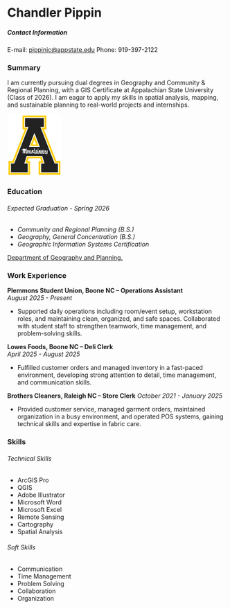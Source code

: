# Chandler Pippin
##### Contact Information
E-mail: pippinjc@appstate.edu
Phone: 919-397-2122
### Summary
I am currently pursuing dual degrees in Geography and Community & Regional Planning, with a GIS Certificate at Appalachian State University (Class of 2026). I am eagar to apply my skills in spatial analysis, mapping, and sustainable planning to real-world projects and internships. 

<img src="img/appstate_logo.png" width="125"> 


### Education
###### Expected Graduation - Spring 2026
- *Community and Regional Planning (B.S.)*
- *Geography, General Concentration (B.S.)*
- *Geographic Information Systems Certification*

[Department of Geography and Planning.](http://geo.appstate.edu)
### Work Experience
**Plemmons Student Union, Boone NC – Operations Assistant**  
*August 2025 - Present*  
- Supported daily operations including room/event setup, workstation roles, and maintaining clean, organized, and safe spaces. Collaborated with student staff to strengthen teamwork, time management, and problem-solving skills.  

**Lowes Foods, Boone NC – Deli Clerk**  
*April 2025 - August 2025*  
- Fulfilled customer orders and managed inventory in a fast-paced environment, developing strong attention to detail, time management, and communication skills.  

**Brothers Cleaners, Raleigh NC – Store Clerk**
*October 2021 - January 2025*  
- Provided customer service, managed garment orders, maintained organization in a busy environment, and operated POS systems, gaining technical skills and expertise in fabric care.  
### Skills
###### Technical Skills
* ArcGIS Pro
* QGIS
* Adobe Illustrator
* Microsoft Word
* Microsoft Excel
* Remote Sensing
* Cartography
* Spatial Analysis
###### Soft Skills
* Communication
* Time Management
* Problem Solving
* Collaboration
* Organization


